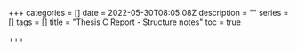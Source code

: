 +++
categories = []
date = 2022-05-30T08:05:08Z
description = ""
series = []
tags = []
title = "Thesis C Report - Structure notes"
toc = true

+++
